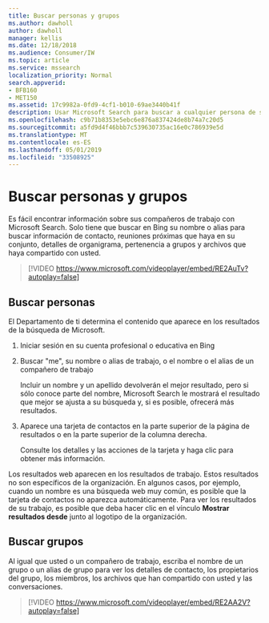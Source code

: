 ```yaml
---
title: Buscar personas y grupos
ms.author: dawholl
author: dawholl
manager: kellis
ms.date: 12/18/2018
ms.audience: Consumer/IW
ms.topic: article
ms.service: mssearch
localization_priority: Normal
search.appverid:
- BFB160
- MET150
ms.assetid: 17c9982a-0fd9-4cf1-b010-69ae3440b41f
description: Usar Microsoft Search para buscar a cualquier persona de su empresa y la información que verá
ms.openlocfilehash: c9b71b8353e5ebc6e876a837424de8b74a7c20d5
ms.sourcegitcommit: a5fd9d4f46bbb7c539630735ac16e0c786939e5d
ms.translationtype: MT
ms.contentlocale: es-ES
ms.lasthandoff: 05/01/2019
ms.locfileid: "33508925"
---
```

# <a name="find-people-and-groups"></a>Buscar personas y grupos

Es fácil encontrar información sobre sus compañeros de trabajo con Microsoft Search. Solo tiene que buscar en Bing su nombre o alias para buscar información de contacto, reuniones próximas que haya en su conjunto, detalles de organigrama, pertenencia a grupos y archivos que haya compartido con usted.
  
> [!VIDEO https://www.microsoft.com/videoplayer/embed/RE2AuTv?autoplay=false]
  
## <a name="find-people"></a>Buscar personas

El Departamento de ti determina el contenido que aparece en los resultados de la búsqueda de Microsoft.
  
1. Iniciar sesión en su cuenta profesional o educativa en Bing
    
2. Buscar "me", su nombre o alias de trabajo, o el nombre o el alias de un compañero de trabajo
    
    Incluir un nombre y un apellido devolverán el mejor resultado, pero si sólo conoce parte del nombre, Microsoft Search le mostrará el resultado que mejor se ajusta a su búsqueda y, si es posible, ofrecerá más resultados.
    
3. Aparece una tarjeta de contactos en la parte superior de la página de resultados o en la parte superior de la columna derecha.
    
    Consulte los detalles y las acciones de la tarjeta y haga clic para obtener más información.
    
Los resultados web aparecen en los resultados de trabajo. Estos resultados no son específicos de la organización. En algunos casos, por ejemplo, cuando un nombre es una búsqueda web muy común, es posible que la tarjeta de contactos no aparezca automáticamente. Para ver los resultados de su trabajo, es posible que deba hacer clic en el vínculo **Mostrar resultados desde** junto al logotipo de la organización. 
  
## <a name="find-groups"></a>Buscar grupos

Al igual que usted o un compañero de trabajo, escriba el nombre de un grupo o un alias de grupo para ver los detalles de contacto, los propietarios del grupo, los miembros, los archivos que han compartido con usted y las conversaciones.
  
> [!VIDEO https://www.microsoft.com/videoplayer/embed/RE2AA2V?autoplay=false]
  

  

